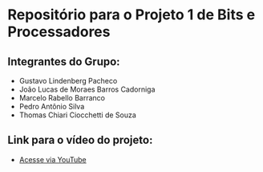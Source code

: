 # Repositório para o Projeto 1 de Bits e Processadores
## Integrantes do Grupo:
- Gustavo Lindenberg Pacheco
- João Lucas de Moraes Barros Cadorniga
- Marcelo Rabello Barranco 
- Pedro Antônio Silva
- Thomas Chiari Ciocchetti de Souza

## Link para o vídeo do projeto:
- <a href="https://www.youtube.com/shorts/Z4_pWcjIxNA">Acesse via YouTube</a>